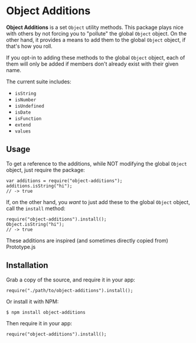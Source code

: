 Object Additions
================================================================================

**Object Additions** is a set `Object` utility methods. This package plays nice with others by not forcing you to "pollute" the global `Object` object. On the other hand, it provides a means to add them to the global `Object` object, if that's how you roll.

If you opt-in to adding these methods to the global `Object` object, each of them will only be added if members don't already exist with their given name.

The current suite includes:

* `isString`
* `isNumber`
* `isUndefined`
* `isDate`
* `isFunction`
* `extend`
* `values`

Usage
--------------------------------------------------------------------------------

To get a reference to the additions, while NOT modifying the global `Object` object, just require the package:

    var additions = require("object-additions");
    additions.isString("hi");
    // -> true

If, on the other hand, you _want_ to just add these to the global `Object` object, call the `install` method:

    require("object-additions").install();
    Object.isString("hi");
    // -> true

These additions are inspired (and sometimes directly copied from) Prototype.js

Installation
--------------------------------------------------------------------------------

Grab a copy of the source, and require it in your app:

    require("./path/to/object-additions").install();

Or install it with NPM:

    $ npm install object-additions

Then require it in your app: 

    require("object-additions").install();
